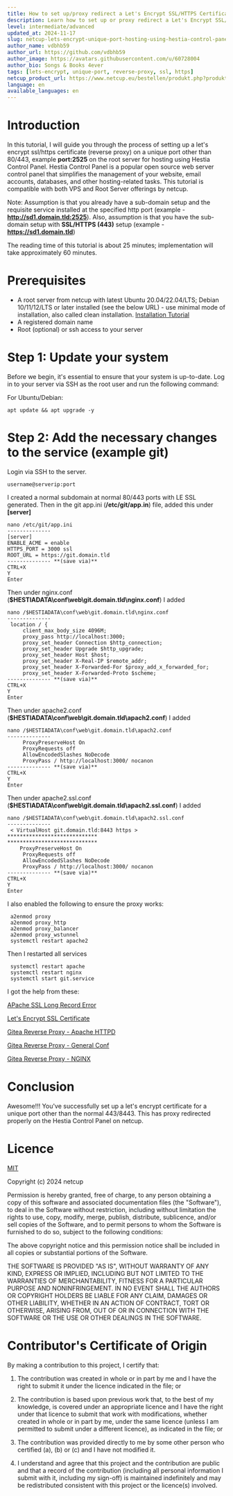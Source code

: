 ```yaml
---
title: How to set up/proxy redirect a Let's Encrypt SSL/HTTPS Certificate for a unique port with Hestia Control Panel on netcup?
description: Learn how to set up or proxy redirect a Let's Encrypt SSL/HTTPS Certificate on unique port (example 2525) with Hestia Control Panel on netcup KVM.
level: intermediate/advanced
updated_at: 2024-11-17
slug: netcup-lets-encrypt-unique-port-hosting-using-hestia-control-panel
author_name: vdbhb59
author_url: https://github.com/vdbhb59
author_image: https://avatars.githubusercontent.com/u/60728004
author_bio: Songs & Books 4ever
tags: [lets-encrypt, unique-port, reverse-proxy, ssl, https]
netcup_product_url: https://www.netcup.eu/bestellen/produkt.php?produkt=3691
language: en
available_languages: en
---
```


# Introduction

In this tutorial, I will guide you through the process of setting up a let's encrypt ssl/https certificate (reverse proxy) on a unique port other than 80/443, example **port:2525** on the root server for hosting using Hestia Control Panel. Hestia Control Panel is a popular open source web server control panel that simplifies the management of your website, email accounts, databases, and other hosting-related tasks. This tutorial is compatible with both VPS and Root Server offerings by netcup.

Note: Assumption is that you already have a sub-domain setup and the requisite service installed at the specified http port (example - **http://sd1.domain.tld:2525**).
Also, assumption is that you have the sub-domain setup with **SSL/HTTPS (443)** setup (example - **https://sd1.domain.tld**)

The reading time of this tutorial is about 25 minutes; implementation will take approximately 60 minutes.

# Prerequisites

- A root server from netcup with latest Ubuntu 20.04/22.04/LTS; Debian 10/11/12/LTS or later installed (see the below URL) - use minimal mode of installation, also called clean installation. [Installation Tutorial](https://github.com/netcup-community/netcup-root-server-hosting-using-hestia-control-panel/01-en.md/)
- A registered domain name
- Root (optional) or ssh access to your server

# Step 1: Update your system

Before we begin, it's essential to ensure that your system is up-to-date. Log in to your server via SSH as the root user and run the following command:

For Ubuntu/Debian:

```
apt update && apt upgrade -y
```

# Step 2: Add the necessary changes to the service (example git)

Login via SSH to the server.

```
username@serverip:port
```

I created a normal subdomain at normal 80/443 ports with LE SSL generated.
Then in the git app.ini (**/etc/git/app.in**) file, added this under **[server]**

```
nano /etc/git/app.ini
--------------
[server]
ENABLE_ACME = enable
HTTPS_PORT = 3000 ssl
ROOT_URL = https://git.domain.tld
-------------- **(save via)**
CTRL+X
Y
Enter
```

Then under nginx.conf (**$HESTIADATA\conf\web\git.domain.tld\nginx.conf**) I added

```
nano /$HESTIADATA\conf\web\git.domain.tld\nginx.conf
--------------
 location / {
     client_max_body_size 4096M;
     proxy_pass http://localhost:3000;
     proxy_set_header Connection $http_connection;
     proxy_set_header Upgrade $http_upgrade;
     proxy_set_header Host $host;
     proxy_set_header X-Real-IP $remote_addr;
     proxy_set_header X-Forwarded-For $proxy_add_x_forwarded_for;
     proxy_set_header X-Forwarded-Proto $scheme;
-------------- **(save via)**
CTRL+X
Y
Enter
```

Then under apache2.conf (**$HESTIADATA\conf\web\git.domain.tld\apach2.conf**) I added

```
nano /$HESTIADATA\conf\web\git.domain.tld\apach2.conf
--------------
     ProxyPreserveHost On
     ProxyRequests off
     AllowEncodedSlashes NoDecode
     ProxyPass / http://localhost:3000/ nocanon
-------------- **(save via)**
CTRL+X
Y
Enter
```

Then under apache2.ssl.conf (**$HESTIADATA\conf\web\git.domain.tld\apach2.ssl.conf**) I added

```
nano /$HESTIADATA\conf\web\git.domain.tld\apach2.ssl.conf
--------------
 < VirtualHost git.domain.tld:8443 https >
*****************************
*****************************
    ProxyPreserveHost On
     ProxyRequests off
     AllowEncodedSlashes NoDecode
     ProxyPass / http://localhost:3000/ nocanon
-------------- **(save via)**
CTRL+X
Y
Enter
```

I also enabled the following to ensure the proxy works:

```
 a2enmod proxy
 a2enmod proxy_http
 a2enmod proxy_balancer
 a2enmod proxy_wstunnel
 systemctl restart apache2
```

Then I restarted all services

```
 systemctl restart apache
 systemctl restart nginx
 systemctl start git.service
```

I got the help from these:

[APache SSL Long Record Error](https://stackoverflow.com/a/42206383)

[Let's Encrypt SSL Certificate](https://www.reddit.com/r/forgejo/comments/1ar9j72/comment/kqudf1t/)

[Gitea Reverse Proxy - Apache HTTPD](https://docs.gitea.com/administration/reverse-proxies#apache-httpd)

[Gitea Reverse Proxy - General Conf](https://docs.gitea.com/administration/reverse-proxies#general-configuration)

[Gitea Reverse Proxy - NGINX](https://docs.gitea.com/administration/reverse-proxies#nginx)

# Conclusion

Awesome!!! You've successfully set up a let's encrypt certificate for a unique port other than the normal 443/8443. This has proxy redirected properly on the Hestia Control Panel on netcup.

# Licence

[MIT](https://github.com/netcup-community/community-tutorials/blob/main/LICENSE)

Copyright (c) 2024 netcup

Permission is hereby granted, free of charge, to any person obtaining a copy of this software and associated documentation files (the "Software"), to deal in the Software without restriction, including without limitation the rights to use, copy, modify, merge, publish, distribute, sublicence, and/or sell copies of the Software, and to permit persons to whom the Software is furnished to do so, subject to the following conditions:

The above copyright notice and this permission notice shall be included in all copies or substantial portions of the Software.

THE SOFTWARE IS PROVIDED "AS IS", WITHOUT WARRANTY OF ANY KIND, EXPRESS OR IMPLIED, INCLUDING BUT NOT LIMITED TO THE WARRANTIES OF MERCHANTABILITY, FITNESS FOR A PARTICULAR PURPOSE AND NONINFRINGEMENT. IN NO EVENT SHALL THE AUTHORS OR COPYRIGHT HOLDERS BE LIABLE FOR ANY CLAIM, DAMAGES OR OTHER LIABILITY, WHETHER IN AN ACTION OF CONTRACT, TORT OR OTHERWISE, ARISING FROM, OUT OF OR IN CONNECTION WITH THE SOFTWARE OR THE USE OR OTHER DEALINGS IN THE SOFTWARE.

# Contributor's Certificate of Origin
By making a contribution to this project, I certify that:

 1) The contribution was created in whole or in part by me and I have the right to submit it under the licence indicated in the file; or

 2) The contribution is based upon previous work that, to the best of my knowledge, is covered under an appropriate licence and I have the right under that licence to submit that work with modifications, whether created in whole or in part by me, under the same licence (unless I am permitted to submit under a different licence), as indicated in the file; or

 3) The contribution was provided directly to me by some other person who certified (a), (b) or (c) and I have not modified it.

 4) I understand and agree that this project and the contribution are public and that a record of the contribution (including all personal information I submit with it, including my sign-off) is maintained indefinitely and may be redistributed consistent with this project or the licence(s) involved.
